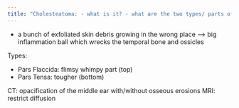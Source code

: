 ```yaml
---
title: "Cholesteatoma: - what is it? - what are the two types/ parts of ear drum - Imaging findings CT and MRI"
---
```

- a bunch of exfoliated skin debris growing in the wrong place --&gt; big inflammation ball which wrecks the temporal bone and ossicles

Types:
- Pars Flaccida: flimsy whimpy part (top)
- Pars Tensa: tougher (bottom)

CT: opacification of the middle ear with/without osseous erosions
MRI: restrict diffusion

